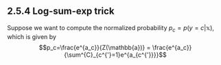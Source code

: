 ## 2.5.4 Log-sum-exp trick 
Suppose we want to compute the normalized probability $p_c=p(y=c|\mathbb{x})$, which is given by
$$p_c=\frac{e^{a_c}}{Z(\mathbb{a})} = \frac{e^{a_c}}{\sum^{C}_{c^{'}=1}e^{a_{c^{'}}}}$$